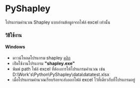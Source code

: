 # PyShapley
โปรแกรมคำนวณ Shapley แบบอ่านข้อมูลจากไฟล์ excel เท่านั้น

### วิธีใช้งาน
#### Windows
- ดาวน์โหลดโปรแกรม shapley [คลิก](https://mega.nz/file/nKhURITS#RqNxQXi3t_N7Pygz3wvRKCV4waPO8Oq-YkP8kcJus3U)
- เปิดใช้งานโปรแกรม **"shapley.exe"**
- พิมพ์ path ไฟล์ excel ที่ต้องการให้โปรแกรมคำนวณ เช่น D:\Work's\Python\PyShapley\data\datatest.xlsx
- เมื่อโปรแกรมคำนวณเรียบร้อยจะส่งออกไฟล์ excel ไว้ที่เดียวกับที่โปรแกรมอยู่
